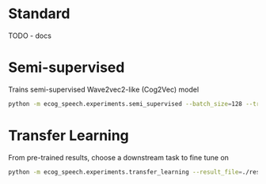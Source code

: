# Standard
TODO - docs
# Semi-supervised
Trains semi-supervised Wave2vec2-like (Cog2Vec) model
```bash
python -m ecog_speech.experiments.semi_supervised --batch_size=128 --train_sets=UCSD-28 --task.learning_rate=0.0001 --task.ppl_weight=100 --model.quant_num_vars=30 --task.lr_adjust_patience=10 --model.n_encoder_layers=3 --task.device='cpu' --model.feature_extractor_layers='[(128, 7, 3)] + [(128, 3, 2)] * 3 + [(128, 3, 1)]'
```
# Transfer Learning
From pre-trained results, choose a downstream task to fine tune on
```bash
python -m ecog_speech.experiments.transfer_learning --result_file=./results/cog2vec/pretrained2207/20220704_2125_aff657b0-1c6f-4482-ab98-c9b42f03eac4.json --model_base_path=./results/cog2vec/pretrained2207/models/ --dataset=hvs --extra_output_keys='sensor_ras_coord_arr' --pre_processing_pipeline=region_classification --task=region_detection
```

